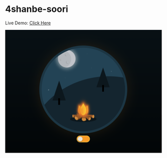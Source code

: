 # 4shanbe-soori 
Live Demo: [Click Here](https://reza-qalekhani.github.io/4shanbe-soori/)

![4shanbe-soori-demo](./demo.png)